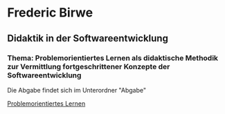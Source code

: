 # Frederic Birwe

## Didaktik in der Softwareentwicklung

### Thema: Problemorientiertes Lernen als didaktische Methodik zur Vermittlung fortgeschrittener Konzepte der Softwareentwicklung

Die Abgabe findet sich im Unterordner "Abgabe"

[Problemorientiertes Lernen](./Abgabe/Problemorientiertes%20Lernen%20als%20didaktische%20Methodik%20zur%20Vermittlung%20fortgeschrittener%20Konzepte%20der%20Softwareentwicklung.pdf)
